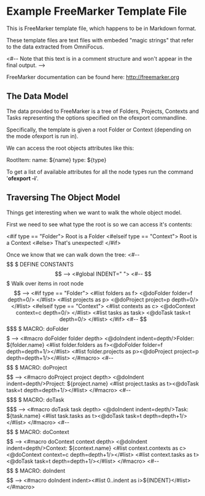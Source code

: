 # Example FreeMarker Template File

This is FreeMarker template file, which happens to be in Markdown format.

These template files are text files with embeded "magic strings" that refer
to the data extracted from OmniFocus.

<#--
Note that this text is in a comment structure and won't appear in the final output.
 -->

FreeMarker documentation can be found here: http://freemarker.org

## The Data Model

The data provided to FreeMarker is a tree of Folders, Projects, Contexts and Tasks representing the options
specified on the ofexport commandline.

Specifically, the template is given a root Folder or Context (depending on the mode ofexport is run
in).

We can access the root objects attributes like this:

RootItem:
	name: ${name}
	type: ${type}

To get a list of available attributes for all the node types run the command '**ofexport -i**'.

## Traversing The Object Model

Things get interesting when we want to walk the whole object model.

First we need to see what type the root is so we can access it's contents:

<#if type == "Folder">
  Root is a Folder
<#elseif type == "Context">
  Root is a Context 
<#else>
  That's unexpected!
</#if>

Once we know that we can walk down the tree:
<#--
$$$$$$$$$$$$$$$$$$
$ DEFINE CONSTANTS
$$$$$$$$$$$$$$$$$$
-->
<#global INDENT="  ">
<#--
$$$$$$$$$$$$$$$$$$$$$$$$$$$$$$
$ Walk over items in root node
$$$$$$$$$$$$$$$$$$$$$$$$$$$$$$
-->
<#if type == "Folder">
  <#list folders as f>
    <@doFolder folder=f depth=0/>
  </#list>
  <#list projects as p>
  <@doProject project=p depth=0/>
  </#list>
<#elseif type == "Context">
  <#list contexts as c>
  <@doContext context=c depth=0/>
  </#list>
  <#list tasks as task>
  <@doTask task=t depth=0/>
  </#list>
</#if>
<#--
$$$$$$$$$$$$$$$$$
$ MACRO: doFolder 
$$$$$$$$$$$$$$$$$
-->
<#macro doFolder folder depth>
<@doIndent indent=depth/>Folder: ${folder.name}
<#list folder.folders as f><@doFolder folder=f depth=depth+1/></#list>
<#list folder.projects as p><@doProject project=p depth=depth+1/></#list>
</#macro>
<#--
$$$$$$$$$$$$$$$$$$
$ MACRO: doProject 
$$$$$$$$$$$$$$$$$$
 -->
<#macro doProject project depth>
<@doIndent indent=depth/>Project: ${project.name}
<#list project.tasks as t><@doTask task=t depth=depth+1/></#list>
</#macro>
<#--
$$$$$$$$$$$$$$$
$ MACRO: doTask 
$$$$$$$$$$$$$$$
-->
<#macro doTask task depth>
<@doIndent indent=depth/>Task: ${task.name}
<#list task.tasks as t><@doTask task=t depth=depth+1/></#list>
</#macro>
<#--
$$$$$$$$$$$$$$$$$$
$ MACRO: doContext
$$$$$$$$$$$$$$$$$$
-->
<#macro doContext context depth>
<@doIndent indent=depth/>Context: ${context.name}
<#list context.contexts as c><@doContext context=c depth=depth+1/></#list>
<#list context.tasks as t><@doTask task=t depth=depth+1/></#list>
</#macro>
<#--
$$$$$$$$$$$$$$$$$$
$ MACRO: doIndent
$$$$$$$$$$$$$$$$$$
-->
<#macro doIndent indent><#list 0..indent as i>${INDENT}</#list></#macro>
 
